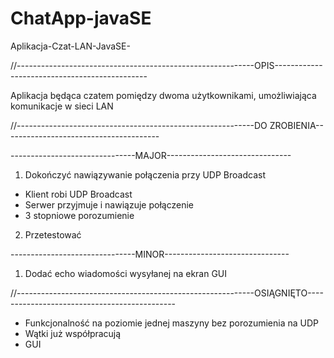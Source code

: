 # ChatApp-javaSE
Aplikacja-Czat-LAN-JavaSE-

//-----------------------------------------------------------OPIS----------------------------------------------

Aplikacja będąca czatem pomiędzy dwoma użytkownikami, umożliwiająca komunikacje w sieci LAN





//-----------------------------------------------------------DO ZROBIENIA---------------------------------------

-------------------------------MAJOR-------------------------------

1. Dokończyć nawiązywanie połączenia przy UDP Broadcast
  - Klient robi UDP Broadcast
  - Serwer przyjmuje i nawiązuje połączenie
  - 3 stopniowe porozumienie
  
2. Przetestować
 

-------------------------------MINOR-------------------------------

1. Dodać echo wiadomości wysyłanej na ekran GUI


//-----------------------------------------------------------OSIĄGNIĘTO---------------------------------------------


- Funkcjonalność na poziomie jednej maszyny bez porozumienia na UDP
- Wątki już współpracują
- GUI

